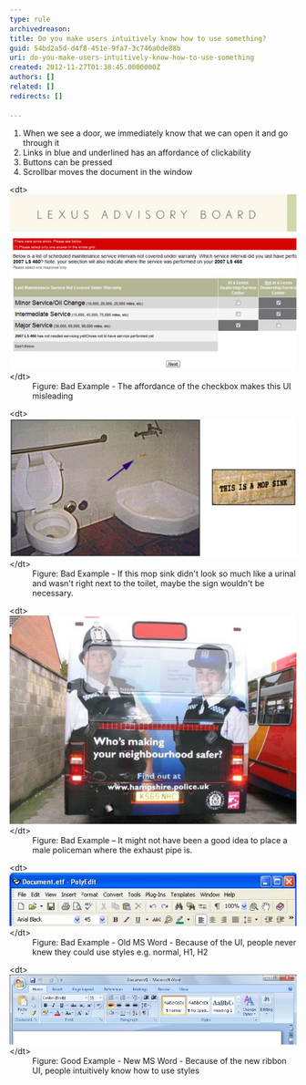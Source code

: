 ```yaml
---
type: rule
archivedreason: 
title: Do you make users intuitively know how to use something?
guid: 54bd2a5d-d4f8-451e-9fa7-3c746a0de88b
uri: do-you-make-users-intuitively-know-how-to-use-something
created: 2012-11-27T01:38:45.0000000Z
authors: []
related: []
redirects: []

---
```


1. When we see a door, we immediately know that we can open it and go through it
2. Links in blue and underlined has an affordance of clickability
3. Buttons can be pressed
4. Scrollbar moves the document in the window


<!--endintro-->
<dl class="badImage">&lt;dt&gt;<img alt="False affordance" src="../../assets/Bad-Affordance2.jpg">&lt;/dt&gt;
<dd>Figure: Bad Example - The affordance of the checkbox makes this UI misleading</dd></dl><dl class="badImage">&lt;dt&gt;<img alt="False affordance" src="../../assets/Bad-FalseAffordance.jpg">&lt;/dt&gt;
<dd>Figure: Bad Example - If this mop sink didn't look so much like a urinal and wasn't right next to the toilet, maybe the sign wouldn't be necessary.</dd></dl><dl class="badImage">&lt;dt&gt;<img alt="False affordance" src="../../assets/Bad-Affordance3.jpg">&lt;/dt&gt;
<dd>Figure: Bad Example – It might not have been a good idea to place a male policeman where the exhaust pipe is.</dd></dl><dl class="badImage">&lt;dt&gt;<img alt="False affordance" src="../../assets/Bad-Affordance.jpg">&lt;/dt&gt;
<dd>Figure: Bad Example - Old MS Word - Because of the UI, people never knew they could use styles e.g. normal, H1, H2</dd></dl><dl class="goodImage">&lt;dt&gt;<img width="570px" src="../../assets/Good-Affordance.jpg" alt="">&lt;/dt&gt;
<dd>Figure: Good Example - New MS Word - Because of the new ribbon UI, people intuitively know how to use styles</dd></dl>

